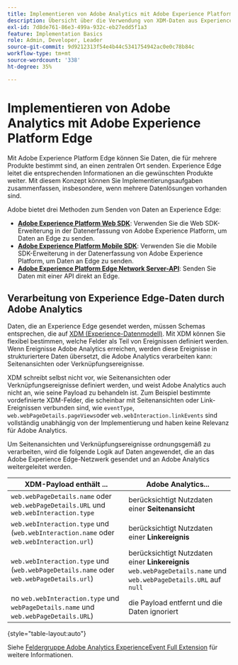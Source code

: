 ```yaml
---
title: Implementieren von Adobe Analytics mit Adobe Experience Platform Edge
description: Übersicht über die Verwendung von XDM-Daten aus Experience Platform in Adobe Analytics
exl-id: 7d8de761-86e3-499a-932c-eb27edd5f1a3
feature: Implementation Basics
role: Admin, Developer, Leader
source-git-commit: 9d9212313f54e4b44c5341754942ac0e0c78b84c
workflow-type: tm+mt
source-wordcount: '338'
ht-degree: 35%

---
```


# Implementieren von Adobe Analytics mit Adobe Experience Platform Edge

Mit Adobe Experience Platform Edge können Sie Daten, die für mehrere Produkte bestimmt sind, an einen zentralen Ort senden. Experience Edge leitet die entsprechenden Informationen an die gewünschten Produkte weiter. Mit diesem Konzept können Sie Implementierungsaufgaben zusammenfassen, insbesondere, wenn mehrere Datenlösungen vorhanden sind.

Adobe bietet drei Methoden zum Senden von Daten an Experience Edge:

* **[Adobe Experience Platform Web SDK](web-sdk/overview.md)**: Verwenden Sie die Web SDK-Erweiterung in der Datenerfassung von Adobe Experience Platform, um Daten an Edge zu senden.
* **[Adobe Experience Platform Mobile SDK](mobile-sdk/overview.md)**: Verwenden Sie die Mobile SDK-Erweiterung in der Datenerfassung von Adobe Experience Platform, um Daten an Edge zu senden.
* **[Adobe Experience Platform Edge Network Server-API](server-api/overview.md)**: Senden Sie Daten mit einer API direkt an Edge.



## Verarbeitung von Experience Edge-Daten durch Adobe Analytics

Daten, die an Experience Edge gesendet werden, müssen Schemas entsprechen, die auf [XDM (Experience-Datenmodell)](https://experienceleague.adobe.com/docs/experience-platform/xdm/home.html?lang=de). Mit XDM können Sie flexibel bestimmen, welche Felder als Teil von Ereignissen definiert werden. Wenn Ereignisse Adobe Analytics erreichen, werden diese Ereignisse in strukturiertere Daten übersetzt, die Adobe Analytics verarbeiten kann: Seitenansichten oder Verknüpfungsereignisse.

XDM schreibt selbst nicht vor, wie Seitenansichten oder Verknüpfungsereignisse definiert werden, und weist Adobe Analytics auch nicht an, wie seine Payload zu behandeln ist. Zum Beispiel bestimmte vordefinierte XDM-Felder, die scheinbar mit Seitenansichten oder Link-Ereignissen verbunden sind, wie `eventType`, `web.webPageDetails.pageViews`oder `web.webInteraction.linkEvents` sind vollständig unabhängig von der Implementierung und haben keine Relevanz für Adobe Analytics.

Um Seitenansichten und Verknüpfungsereignisse ordnungsgemäß zu verarbeiten, wird die folgende Logik auf Daten angewendet, die an das Adobe Experience Edge-Netzwerk gesendet und an Adobe Analytics weitergeleitet werden.

| XDM-Payload enthält ... | Adobe Analytics... |
|---|---|
| `web.webPageDetails.name` oder `web.webPageDetails.URL` und `web.webInteraction.type` | berücksichtigt Nutzdaten einer **Seitenansicht** |
| `web.webInteraction.type` und (`web.webInteraction.name` oder `web.webInteraction.url`) | berücksichtigt Nutzdaten einer **Linkereignis** |
| `web.webInteraction.type` und (`web.webPageDetails.name` oder `web.webPageDetails.url`) | berücksichtigt Nutzdaten einer **Linkereignis** <br/>`web.webPageDetails.name` und `web.webPageDetails.URL` auf `null` |
| no `web.webInteraction.type` und `webPageDetails.name` und `web.webPageDetails.URL`) | die Payload entfernt und die Daten ignoriert |

{style="table-layout:auto"}

Siehe [Feldergruppe Adobe Analytics ExperienceEvent Full Extension](https://experienceleague.adobe.com/docs/experience-platform/xdm/field-groups/event/analytics-full-extension.html?lang=en) für weitere Informationen.
